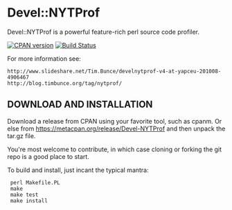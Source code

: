# Devel::NYTProf

Devel::NYTProf is a powerful feature-rich perl source code profiler.

[![CPAN version](https://badge.fury.io/pl/Devel-NYTProf.svg)](http://badge.fury.io/pl/Devel-NYTProf)
[![Build Status](https://secure.travis-ci.org/timbunce/devel-nytprof.png)](http://travis-ci.org/timbunce/devel-nytprof)

For more information see:

    http://www.slideshare.net/Tim.Bunce/develnytprof-v4-at-yapceu-201008-4906467
    http://blog.timbunce.org/tag/nytprof/

## DOWNLOAD AND INSTALLATION

Download a release from CPAN using your favorite tool, such as cpanm.  Or else
from https://metacpan.org/release/Devel-NYTProf and then unpack the tar.gz file.

You're most welcome to contribute, in which case cloning or forking the git
repo is a good place to start.

To build and install, just incant the typical mantra:

     perl Makefile.PL
     make
     make test
     make install

